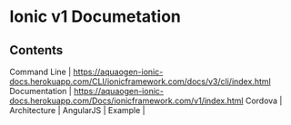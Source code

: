 # Ionic v1 Documetation

## Contents
Command Line | https://aquaogen-ionic-docs.herokuapp.com/CLI/ionicframework.com/docs/v3/cli/index.html
Documentation | https://aquaogen-ionic-docs.herokuapp.com/Docs/ionicframework.com/v1/index.html
Cordova |
Architecture |
AngularJS |
Example |

